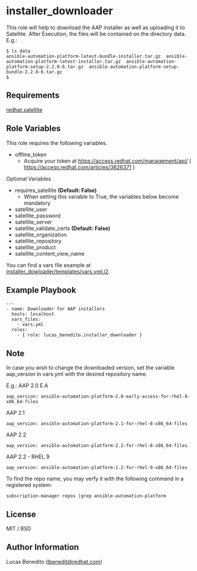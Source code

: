 installer_downloader
=========

This role will help to download the AAP installer as well as uploading it to Satellite.
After Execution, the files will be contained on the directory data.
E.g.:
~~~
$ ls data
ansible-automation-platform-latest-bundle-installer.tar.gz  ansible-automation-platform-latest-installer.tar.gz  ansible-automation-platform-setup-2.2.0-6.tar.gz  ansible-automation-platform-setup-bundle-2.2.0-6.tar.gz
$
~~~

Requirements
--------------
[redhat.satellite](https://console.redhat.com/ansible/automation-hub/repo/published/redhat/satellite)

Role Variables
--------------
This role requires the following variables.
  - offline_token
    - Acquire your token at https://access.redhat.com/management/api/  ( https://access.redhat.com/articles/3626371 )

Optional Variables
  - requires_satellite **(Default: False)**
    - When setting this variable to True, the variables below become mandatory
  - satellite_user
  - satellite_password
  - satellite_server
  - satellite_validate_certs **(Default: False)**
  - satellite_organization
  - satellite_repository
  - satellite_product
  - satellite_content_view_name

You can find a vars file example at [installer_dowloader/templates/vars.yml.j2](https://github.com/lucas-benedito/installer_dowloader/blob/master/templates/vars.yml.j2).

Example Playbook
----------------
~~~
---
- name: Downloader for AAP installers
  hosts: localhost
  vars_files:
    - vars.yml
  roles:
    - { role: lucas_benedito.installer_downloader }
~~~

Note
----------------
In case you wish to change the downloaded version, set the variable aap_version in vars.yml with the desired repository name.

E.g.:
AAP 2.0 E.A
~~~
aap_version: ansible-automation-platform-2.0-early-access-for-rhel-8-x86_64-files
~~~

AAP 2.1
~~~
aap_version: ansible-automation-platform-2.1-for-rhel-8-x86_64-files
~~~

AAP 2.2
~~~
aap_version: ansible-automation-platform-2.2-for-rhel-8-x86_64-files
~~~

AAP 2.2 - RHEL 9
~~~
aap_version: ansible-automation-platform-2.2-for-rhel-9-x86_64-files
~~~

To find the repo name, you may verfy it with the following command in a registered system:
~~~
subscription-manager repos |grep ansible-automation-platform
~~~

License
-------
MIT / BSD

Author Information
------------------
Lucas Benedito (lbenedit@redhat.com)
